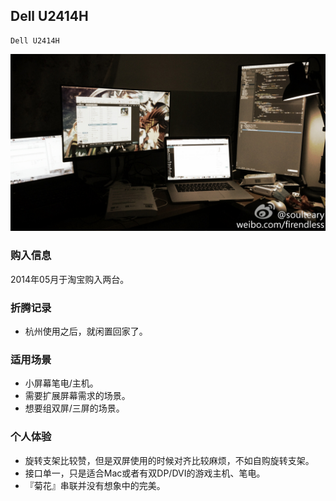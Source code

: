 ## Dell U2414H

    Dell U2414H

![Dell U2414H](./assets/device/dell-u2414h.jpg)

### 购入信息

2014年05月于淘宝购入两台。

### 折腾记录

- 杭州使用之后，就闲置回家了。

### 适用场景

- 小屏幕笔电/主机。
- 需要扩展屏幕需求的场景。
- 想要组双屏/三屏的场景。

### 个人体验

- 旋转支架比较赞，但是双屏使用的时候对齐比较麻烦，不如自购旋转支架。
- 接口单一，只是适合Mac或者有双DP/DVI的游戏主机、笔电。
- 『菊花』串联并没有想象中的完美。